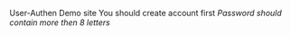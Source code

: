 User-Authen Demo site 
You should create account first
*Password should contain more then 8 letters*

